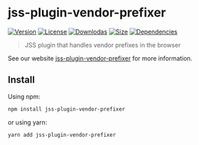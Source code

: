 # jss-plugin-vendor-prefixer

[![Version](https://img.shields.io/npm/v/jss-plugin-vendor-prefixer.svg?style=flat)](https://npmjs.org/package/jss-plugin-vendor-prefixer)
[![License](https://img.shields.io/npm/l/jss-plugin-vendor-prefixer.svg?style=flat)](https://github.com/cssinjs/jss/blob/master/LICENSE)
[![Downlodas](https://img.shields.io/npm/dm/jss-plugin-vendor-prefixer.svg?style=flat)](https://npmjs.org/package/jss-plugin-vendor-prefixer)
[![Size](https://img.shields.io/bundlephobia/minzip/jss-plugin-vendor-prefixer.svg?style=flat)](https://npmjs.org/package/jss-plugin-vendor-prefixer)
[![Dependencies](https://img.shields.io/david/cssinjs/jss.svg?path=packages%2Fjss-plugin-vendor-prefixer&style=flat)](https://npmjs.org/package/jss-plugin-vendor-prefixer)

> JSS plugin that handles vendor prefixes in the browser

See our website [jss-plugin-vendor-prefixer](https://cssinjs.org/jss-plugin-vendor-prefixer?v=v10.7.1) for more information.

## Install

Using npm:

```sh
npm install jss-plugin-vendor-prefixer
```

or using yarn:

```sh
yarn add jss-plugin-vendor-prefixer
```

